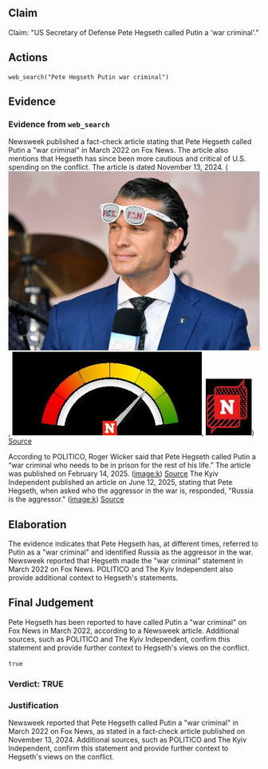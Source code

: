 ## Claim
Claim: "US Secretary of Defense Pete Hegseth called Putin a 'war criminal'."

## Actions
```
web_search("Pete Hegseth Putin war criminal")
```

## Evidence
### Evidence from `web_search`
Newsweek published a fact-check article stating that Pete Hegseth called Putin a "war criminal" in March 2022 on Fox News. The article also mentions that Hegseth has since been more cautious and critical of U.S. spending on the conflict. The article is dated November 13, 2024. (![image 2703](media/2025-08-07_21-01-1754600508-148904.jpg), ![image 2704](media/2025-08-07_21-01-1754600512-767927.jpg), ![image 2705](media/2025-08-07_21-01-1754600513-522488.jpg)) [Source](https://www.newsweek.com/pete-hegseth-vladimir-putin-war-criminal-1985251)

According to POLITICO, Roger Wicker said that Pete Hegseth called Putin a “war criminal who needs to be in prison for the rest of his life.” The article was published on February 14, 2025. (<image:k>) [Source](https://www.politico.eu/article/senate-armed-services-chair-roger-wicker-pete-hegseth-war-in-ukraine-russia/) The Kyiv Independent published an article on June 12, 2025, stating that Pete Hegseth, when asked who the aggressor in the war is, responded, "Russia is the aggressor." (<image:k>) [Source](https://kyivindependent.com/republicans-press-pentagon-chief-over-trumps-plan-to-end-russias-war-against-ukraine-politico-reports/)


## Elaboration
The evidence indicates that Pete Hegseth has, at different times, referred to Putin as a "war criminal" and identified Russia as the aggressor in the war. Newsweek reported that Hegseth made the "war criminal" statement in March 2022 on Fox News. POLITICO and The Kyiv Independent also provide additional context to Hegseth's statements.


## Final Judgement
Pete Hegseth has been reported to have called Putin a "war criminal" on Fox News in March 2022, according to a Newsweek article. Additional sources, such as POLITICO and The Kyiv Independent, confirm this statement and provide further context to Hegseth's views on the conflict.

`true`

### Verdict: TRUE

### Justification
Newsweek reported that Pete Hegseth called Putin a "war criminal" in March 2022 on Fox News, as stated in a fact-check article published on November 13, 2024. Additional sources, such as POLITICO and The Kyiv Independent, confirm this statement and provide further context to Hegseth's views on the conflict.
